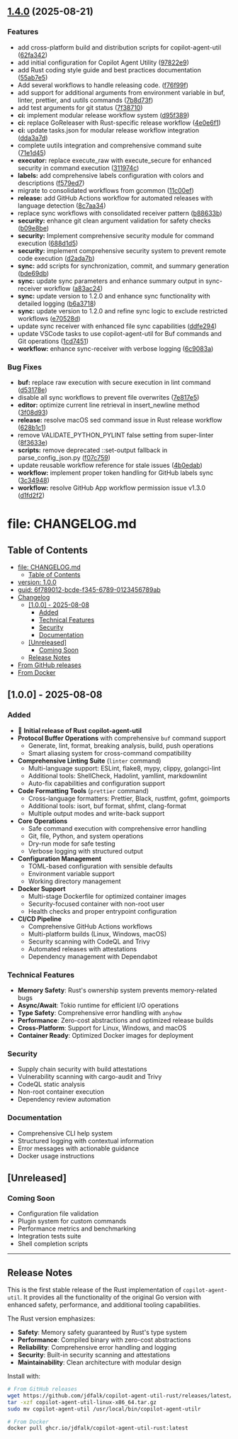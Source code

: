 ## [1.4.0](https://github.com/jdfalk/copilot-agent-util-rust/compare/v1.3.0...v1.4.0) (2025-08-21)


### Features

* add cross-platform build and distribution scripts for copilot-agent-util ([62fa342](https://github.com/jdfalk/copilot-agent-util-rust/commit/62fa342e5a24d4e53f8cf334fb65784e9fe9fd3e))
* add initial configuration for Copilot Agent Utility ([97822e9](https://github.com/jdfalk/copilot-agent-util-rust/commit/97822e9202c027291a4a402ce1943fb08b9455fb))
* add Rust coding style guide and best practices documentation ([55ab7e5](https://github.com/jdfalk/copilot-agent-util-rust/commit/55ab7e5ca0c6f54cf3db5cd34df6c4de018554da))
* Add several workflows to handle releasing code. ([f76f99f](https://github.com/jdfalk/copilot-agent-util-rust/commit/f76f99f2e271e4fcc3ba634498d5f99c284fe431))
* add support for additional arguments from environment variable in buf, linter, prettier, and uutils commands ([7b8d73f](https://github.com/jdfalk/copilot-agent-util-rust/commit/7b8d73fa9462d2fcae4582981b55c868400f0fd7))
* add test arguments for git status ([7f38710](https://github.com/jdfalk/copilot-agent-util-rust/commit/7f387105981942126a444bda410d4d4c7c2f4c00))
* **ci:** implement modular release workflow system ([d95f389](https://github.com/jdfalk/copilot-agent-util-rust/commit/d95f38916367295d88845ceb4e0a1cb5a565d2a5))
* **ci:** replace GoReleaser with Rust-specific release workflow ([4e0e6f1](https://github.com/jdfalk/copilot-agent-util-rust/commit/4e0e6f13abe91c60a74f01262c71380e0a9c6516))
* **ci:** update tasks.json for modular release workflow integration ([dda3a7d](https://github.com/jdfalk/copilot-agent-util-rust/commit/dda3a7d08eda6b74ba4338ace7ea6ab469ae149d))
* complete uutils integration and comprehensive command suite ([71e1d45](https://github.com/jdfalk/copilot-agent-util-rust/commit/71e1d45ab8f84a1b2d50c1d818356a19f3a9cf20))
* **executor:** replace execute_raw with execute_secure for enhanced security in command execution ([311974c](https://github.com/jdfalk/copilot-agent-util-rust/commit/311974c8d59688efd21b7e0e78873255d4c92589))
* **labels:** add comprehensive labels configuration with colors and descriptions ([f579ed7](https://github.com/jdfalk/copilot-agent-util-rust/commit/f579ed7c157b99a0305b1fe9a137a2f61d486adb))
* migrate to consolidated workflows from gcommon ([11c00ef](https://github.com/jdfalk/copilot-agent-util-rust/commit/11c00efec1b563707bdb84490073044889ea7acb))
* **release:** add GitHub Actions workflow for automated releases with language detection ([8c7aa34](https://github.com/jdfalk/copilot-agent-util-rust/commit/8c7aa3431c3f15f7e795ccc00c9e99f9a15f591b))
* replace sync workflows with consolidated receiver pattern ([b88633b](https://github.com/jdfalk/copilot-agent-util-rust/commit/b88633b7fd02f27b5a5d9f22705eb5747a8d925b))
* **security:** enhance git clean argument validation for safety checks ([b09e8be](https://github.com/jdfalk/copilot-agent-util-rust/commit/b09e8be6026ec254e92a4cdd2506e3b1cd97f111))
* **security:** Implement comprehensive security module for command execution ([688d1d5](https://github.com/jdfalk/copilot-agent-util-rust/commit/688d1d57e357d4bf4bf0a5d1ca8dfd3768065085))
* **security:** implement comprehensive security system to prevent remote code execution ([d2ada7b](https://github.com/jdfalk/copilot-agent-util-rust/commit/d2ada7b3813f06acbcfd53d586552206b207003b))
* **sync:** add scripts for synchronization, commit, and summary generation ([bde69db](https://github.com/jdfalk/copilot-agent-util-rust/commit/bde69db7eed846309795f6506be403587d744fda))
* **sync:** update sync parameters and enhance summary output in sync-receiver workflow ([a83ac24](https://github.com/jdfalk/copilot-agent-util-rust/commit/a83ac24b5e37c969332d0e2743ac672eec6f3877))
* **sync:** update version to 1.2.0 and enhance sync functionality with detailed logging ([b6a3718](https://github.com/jdfalk/copilot-agent-util-rust/commit/b6a3718ce50f9eb1b862e243775f792efe0234a1))
* **sync:** update version to 1.2.0 and refine sync logic to exclude restricted workflows ([e70528d](https://github.com/jdfalk/copilot-agent-util-rust/commit/e70528d7b929c034b88ec9d85cfdef4f1e98e113))
* update sync receiver with enhanced file sync capabilities ([ddfe294](https://github.com/jdfalk/copilot-agent-util-rust/commit/ddfe2945eca07ae4ec60da9d08f6793c3850f02b))
* update VSCode tasks to use copilot-agent-util for Buf commands and Git operations ([1cd7451](https://github.com/jdfalk/copilot-agent-util-rust/commit/1cd74519eb5dc1ee7ea85e598ded00a1fd402645))
* **workflow:** enhance sync-receiver with verbose logging ([6c9083a](https://github.com/jdfalk/copilot-agent-util-rust/commit/6c9083a9fb6092fa94b6a7a58569f824999a21c3))


### Bug Fixes

* **buf:** replace raw execution with secure execution in lint command ([d53178e](https://github.com/jdfalk/copilot-agent-util-rust/commit/d53178e3067ee6d4270c0019a019429877317bf5))
* disable all sync workflows to prevent file overwrites ([7e817e5](https://github.com/jdfalk/copilot-agent-util-rust/commit/7e817e53436411adb59b5c06537960199edd7bb0))
* **editor:** optimize current line retrieval in insert_newline method ([3f08d93](https://github.com/jdfalk/copilot-agent-util-rust/commit/3f08d9304542309ecb52a1a8f3435072ed8c4ef4))
* **release:** resolve macOS sed command issue in Rust release workflow ([628b1c1](https://github.com/jdfalk/copilot-agent-util-rust/commit/628b1c114cae6fc47ab411186d2c86a7b08ddf40))
* remove VALIDATE_PYTHON_PYLINT false setting from super-linter ([8f3633e](https://github.com/jdfalk/copilot-agent-util-rust/commit/8f3633e615a20e44f7cad1859033d10b02df0095))
* **scripts:** remove deprecated ::set-output fallback in parse_config_json.py ([f07c759](https://github.com/jdfalk/copilot-agent-util-rust/commit/f07c759069cbba9d40ccc1be719048a3e96ed4e1))
* update reusable workflow reference for stale issues ([4b0edab](https://github.com/jdfalk/copilot-agent-util-rust/commit/4b0edab810e1487fbe590f72e156f8516b273dd3))
* **workflow:** implement proper token handling for GitHub labels sync ([3c34948](https://github.com/jdfalk/copilot-agent-util-rust/commit/3c349480f2fefe9822a0c1347780b2eaa59e2ded))
* **workflow:** resolve GitHub App workflow permission issue v1.3.0 ([d1fd2f2](https://github.com/jdfalk/copilot-agent-util-rust/commit/d1fd2f252033c3e18710965a7f2fdd6bfccc25c6))

# file: CHANGELOG.md

## Table of Contents

- [file: CHANGELOG.md](#file-changelog-md)
  - [Table of Contents](#table-of-contents)
- [version: 1.0.0](#version-1-0-0)
- [guid: 6f789012-bcde-f345-6789-0123456789ab](#guid-6f789012-bcde-f345-6789-0123456789ab)
- [Changelog](#changelog)
  - [[1.0.0] - 2025-08-08](#-1-0-0-2025-08-08)
    - [Added](#added)
    - [Technical Features](#technical-features)
    - [Security](#security)
    - [Documentation](#documentation)
  - [[Unreleased]](#-unreleased)
    - [Coming Soon](#coming-soon)
  - [Release Notes](#release-notes)
- [From GitHub releases](#from-github-releases)
- [From Docker](#from-docker)

## [1.0.0] - 2025-08-08

### Added

- 🎉 **Initial release of Rust copilot-agent-util**
- **Protocol Buffer Operations** with comprehensive `buf` command support
  - Generate, lint, format, breaking analysis, build, push operations
  - Smart aliasing system for cross-command compatibility
- **Comprehensive Linting Suite** (`linter` command)
  - Multi-language support: ESLint, flake8, mypy, clippy, golangci-lint
  - Additional tools: ShellCheck, Hadolint, yamllint, markdownlint
  - Auto-fix capabilities and configuration support
- **Code Formatting Tools** (`prettier` command)
  - Cross-language formatters: Prettier, Black, rustfmt, gofmt, goimports
  - Additional tools: isort, buf format, shfmt, clang-format
  - Multiple output modes and write-back support
- **Core Operations**
  - Safe command execution with comprehensive error handling
  - Git, file, Python, and system operations
  - Dry-run mode for safe testing
  - Verbose logging with structured output
- **Configuration Management**
  - TOML-based configuration with sensible defaults
  - Environment variable support
  - Working directory management
- **Docker Support**
  - Multi-stage Dockerfile for optimized container images
  - Security-focused container with non-root user
  - Health checks and proper entrypoint configuration
- **CI/CD Pipeline**
  - Comprehensive GitHub Actions workflows
  - Multi-platform builds (Linux, Windows, macOS)
  - Security scanning with CodeQL and Trivy
  - Automated releases with attestations
  - Dependency management with Dependabot

### Technical Features

- **Memory Safety**: Rust's ownership system prevents memory-related bugs
- **Async/Await**: Tokio runtime for efficient I/O operations
- **Type Safety**: Comprehensive error handling with `anyhow`
- **Performance**: Zero-cost abstractions and optimized release builds
- **Cross-Platform**: Support for Linux, Windows, and macOS
- **Container Ready**: Optimized Docker images for deployment

### Security

- Supply chain security with build attestations
- Vulnerability scanning with cargo-audit and Trivy
- CodeQL static analysis
- Non-root container execution
- Dependency review automation

### Documentation

- Comprehensive CLI help system
- Structured logging with contextual information
- Error messages with actionable guidance
- Docker usage instructions

## [Unreleased]

### Coming Soon

- Configuration file validation
- Plugin system for custom commands
- Performance metrics and benchmarking
- Integration tests suite
- Shell completion scripts

---

## Release Notes

This is the first stable release of the Rust implementation of `copilot-agent-util`.
It provides all the functionality of the original Go version with enhanced safety,
performance, and additional tooling capabilities.

The Rust version emphasizes:

- **Safety**: Memory safety guaranteed by Rust's type system
- **Performance**: Compiled binary with zero-cost abstractions
- **Reliability**: Comprehensive error handling and logging
- **Security**: Built-in security scanning and attestations
- **Maintainability**: Clean architecture with modular design

Install with:

```bash
# From GitHub releases
wget https://github.com/jdfalk/copilot-agent-util-rust/releases/latest/download/copilot-agent-util-linux-x86_64.tar.gz
tar -xzf copilot-agent-util-linux-x86_64.tar.gz
sudo mv copilot-agent-util /usr/local/bin/copilot-agent-utilr

# From Docker
docker pull ghcr.io/jdfalk/copilot-agent-util-rust:latest
```
